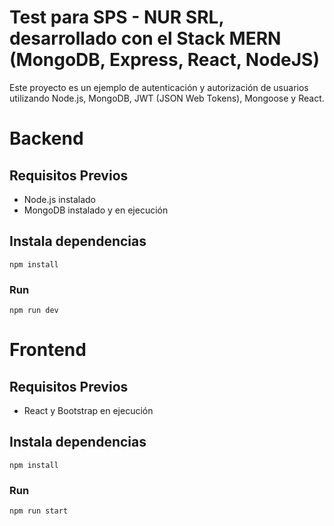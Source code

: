 
# Test para SPS - NUR SRL, desarrollado con el Stack MERN (MongoDB, Express, React, NodeJS)

Este proyecto es un ejemplo de autenticación y autorización de usuarios utilizando Node.js, MongoDB, JWT (JSON Web Tokens), Mongoose y React.

# Backend

## Requisitos Previos

- Node.js instalado
- MongoDB instalado y en ejecución


## Instala dependencias
```
npm install
```

### Run 
```
npm run dev
```


# Frontend

## Requisitos Previos

- React y Bootstrap en ejecución


## Instala dependencias
```
npm install
```

### Run 
```
npm run start
```
